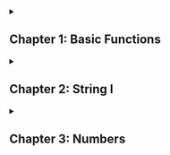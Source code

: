 <details>
  <summary><h2> Chapter 1: Basic Functions</h2></summary>

```javascript
function sum (x, y)
{
  return x + y;
}
```

### Multiplication

```javascript
function multi (x, y)
{
  return x * y;
}
```

### Division

```javascript
function div (x, y)
{
  return x / y;
}
```

### Subtraction 

```javascript
function sub(x, y)
{
  return x + y;
}
```

### Exponentiation

```javascript
function exp (x, y)
{
  return x ** y;
}
```

### Remainder (Resto da divisão)

```javascript
function sum (x, y)
{
  return x % y;
}
```
</details>

<details>
  <summary><h2>Chapter 2: String I</h2></summary>

### Length

<p style="text-align: justify">A propriedade length é usada para retornar o comprimento de uma string</p>

```javascript
function getCharCount(variável)
{
    return variável.length;
}
```

### toUpperCase

<p style ="text-align: justify">Transforma a string em caixa alta</p>

```javascript
function shoutMyName(name)
{
    return name.toUpperCase;
}
```

### toLowerCase

<p style ="text-align: justify">Transforma a string em caixa baixa</p>

```javascript
function lowerName(name)
{
    return name.toLowerCase(name);
}
```

### Character acess

<p style ="text-align: justify"> Você pode acessar um caractere específico em uma string ao utilizar a sintaxe dos colchetes</p>

```javascript
function getFirstCharacter(name)
{
    return name[0];
}
```

<p></p>

```javascript
function getLastCharacter(name)
{
    return name[name.length-1];
}
```

### Substring

<p style="text-align">Uma substring é uma parte ou uma porção de uma string. Por exemplo, "rain" é uma substring da string "brain. Você pode recupear "rain" ao tomar os últimos quatro caracteres.</p>

**Exemplo:**

```javascript
function getDescription(text)
{
    console.log(text);
    return text.substring(0, 10); // Dois parâmetros: um de ínico e outro de fim
}
```

```javascript
function skipFirstCharacter(text)
{
    return text.substring(1); // quando um, assume o fim como sendo o comprimento máximo da string
}
```

### Concatenation

<p style ="text-align: justify">Em JavaScript, o operador + irá se comportar de maneira diferente baseado nos tipos de valores que você usa com ele. Você já viu que <code>1 + 3 </code> irá retornar 4. Contudo, você poderia usar o operador + para concatenar duas strings. que significa unificar elas em uma única string.</p>

**Exemplo:**

```javascript
function concatInitials(firstNameInitial, lastNameInitial)
{
    return firstNameInitial + lastNameInitial;
}
```

### Interpolation

<p style ="text-align: justify">Strings Template suportam interpolação. Isso significa que você poderia escrever uma variável em sua string, e recuperar o seu valor. A sintaxe é direta ao ponto, você envolve a variável com <code>${variável}</code> </p>

**Exemplo:**

```javascript
function sayHello(name)
{
    return `Hello ${name}`;
}
```

### Interpolation advanced

**Exemplo:**

```javascript
function getFullName(firstName, lastName)
{
    return `${firstName} ${lastName}`;
}
```

### Multiline string

**Exemplo:**

```javascript
return `I am Learning JavaScript
and I found it to be
quite fun!`
```

### Capitalize

```javascript
function captalized(word)
{
  return word[0].toUpperCase() + word.substring(1).toLowerCase();
}
```

### at

```javascript
function index(word)
{
  return word.at(1);
}

```
</details>

<details>
  <summary><h2>Chapter 3: Numbers</h2></summary>

  ### Numeric separator (<code>_</code>)

  <p style ="text-align: justify">Você pode representar números grandes mais claramente com o separador numério (_)</p>

```javascript
let nb = 1_000; // equivalent to 1000

let nb = 1_000_000; // 1000000 (1 million)
```

### Converting from number to string

<p style ="text-align: justify">Embora seja raramente utilizado, você pode converter um número para string ao chamar o método <code>to.string()</code></p>

```javascript
let answer = 42;
answer.toString(); //"42"
```

### NaN

<p>Você pode algumas vezes encontar <code>NaN</code> que significa <b>Not a Number</b>. Por exemplo, você tenta multiplicar um número por uma string. NaN é com frequência um sinal que algo está errado com seu código, na maioria das vezes vocês esqueceu de converter uma string para um número.</p>

</details>

